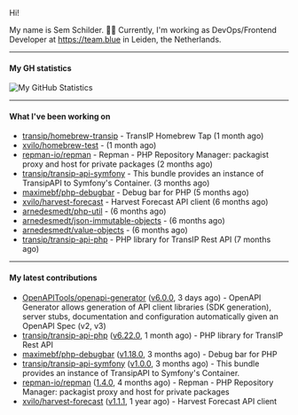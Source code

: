 Hi!

My name is Sem Schilder. 👋🏻 Currently, I'm working as DevOps/Frontend Developer at https://team.blue in Leiden, the Netherlands.

---

#### My GH statistics

![My GitHub Statistics](https://github-readme-stats.vercel.app/api?username=xvilo&show_icons=true&count_private=true&hide_title=true)

---

#### What I've been working on

- [transip/homebrew-transip](https://github.com/transip/homebrew-transip) - TransIP Homebrew Tap (1 month ago)
- [xvilo/homebrew-test](https://github.com/xvilo/homebrew-test) -  (1 month ago)
- [repman-io/repman](https://github.com/repman-io/repman) - Repman - PHP Repository Manager: packagist proxy and host for private packages  (2 months ago)
- [transip/transip-api-symfony](https://github.com/transip/transip-api-symfony) - This bundle provides an instance of TransipAPI to Symfony&#39;s Container. (3 months ago)
- [maximebf/php-debugbar](https://github.com/maximebf/php-debugbar) - Debug bar for PHP (5 months ago)
- [xvilo/harvest-forecast](https://github.com/xvilo/harvest-forecast) - Harvest Forecast API client (6 months ago)
- [arnedesmedt/php-util](https://github.com/arnedesmedt/php-util) -  (6 months ago)
- [arnedesmedt/json-immutable-objects](https://github.com/arnedesmedt/json-immutable-objects) -  (6 months ago)
- [arnedesmedt/value-objects](https://github.com/arnedesmedt/value-objects) -  (6 months ago)
- [transip/transip-api-php](https://github.com/transip/transip-api-php) - PHP library for TransIP Rest API (7 months ago)

---

#### My latest contributions

- [OpenAPITools/openapi-generator](https://github.com/OpenAPITools/openapi-generator) ([v6.0.0](https://github.com/OpenAPITools/openapi-generator/releases/tag/v6.0.0), 3 days ago) - OpenAPI Generator allows generation of API client libraries (SDK generation), server stubs, documentation and configuration automatically given an OpenAPI Spec (v2, v3)
- [transip/transip-api-php](https://github.com/transip/transip-api-php) ([v6.22.0](https://github.com/transip/transip-api-php/releases/tag/v6.22.0), 1 month ago) - PHP library for TransIP Rest API
- [maximebf/php-debugbar](https://github.com/maximebf/php-debugbar) ([v1.18.0](https://github.com/maximebf/php-debugbar/releases/tag/v1.18.0), 3 months ago) - Debug bar for PHP
- [transip/transip-api-symfony](https://github.com/transip/transip-api-symfony) ([v1.0.0](https://github.com/transip/transip-api-symfony/releases/tag/v1.0.0), 3 months ago) - This bundle provides an instance of TransipAPI to Symfony&#39;s Container.
- [repman-io/repman](https://github.com/repman-io/repman) ([1.4.0](https://github.com/repman-io/repman/releases/tag/1.4.0), 4 months ago) - Repman - PHP Repository Manager: packagist proxy and host for private packages 
- [xvilo/harvest-forecast](https://github.com/xvilo/harvest-forecast) ([v1.1.1](https://github.com/xvilo/harvest-forecast/releases/tag/v1.1.1), 1 year ago) - Harvest Forecast API client
